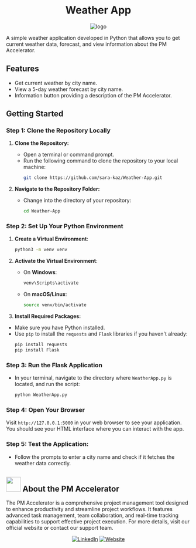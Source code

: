 <div align='center'>
   
# Weather App 
![logo](https://img.icons8.com/?size=100&id=3RZmbgKAmbsY&format=png&color=000000)

</div>

A simple weather application developed in Python that allows you to get current weather data, forecast, and view information about the PM Accelerator.

## Features
- Get current weather by city name.
- View a 5-day weather forecast by city name.
- Information button providing a description of the PM Accelerator.

## Getting Started

### Step 1: Clone the Repository Locally
1. **Clone the Repository:**
   - Open a terminal or command prompt.
   - Run the following command to clone the repository to your local machine:
     ```bash
     git clone https://github.com/sara-kaz/Weather-App.git
     ```

2. **Navigate to the Repository Folder:**
   - Change into the directory of your repository:
     ```bash
     cd Weather-App
     ```

### Step 2: Set Up Your Python Environment

1. **Create a Virtual Environment**:

   ```bash
   python3 -m venv venv
   ```

2. **Activate the Virtual Environment**:

   - On **Windows**:

     ```bash
     venv\Scripts\activate
     ```

   - On **macOS/Linux**:

     ```bash
     source venv/bin/activate
     ```
 3. **Install Required Packages:**
   - Make sure you have Python installed.
   - Use `pip` to install the `requests` and `Flask` libraries if you haven't already:
     ```bash
     pip install requests
     pip install Flask
     ```
     
     
### Step 3: Run the Flask Application

   - In your terminal, navigate to the directory where `WeatherApp.py` is located, and run the script:
     ```bash
     python WeatherApp.py
     ```

### Step 4: Open Your Browser

Visit `http://127.0.0.1:5000` in your web browser to see your application. You should see your HTML interface where you can interact with the app.


### Step 5: Test the Application:
   - Follow the prompts to enter a city name and check if it fetches the weather data correctly.


## <img src="https://media.licdn.com/dms/image/v2/C560BAQERjWEoRZ15Tg/company-logo_200_200/company-logo_200_200/0/1656545579397/productmanagerinterview_logo?e=2147483647&v=beta&t=x54gWmD8-qQcBwCxttUih9FrSCKKpa-Az-0q7URRN80" width="40"/> About the PM Accelerator 

The PM Accelerator is a comprehensive project management tool designed to enhance productivity and streamline project workflows. It features advanced task management, team collaboration, and real-time tracking capabilities to support effective project execution. For more details, visit our official website or contact our support team.

<div align='center'>

  [![LinkedIn](https://img.icons8.com/?size=60&id=qNUNvR9aEWql&format=png&color=000000)](https://www.linkedin.com/in/drnancyli/) 
  [![Website](https://img.icons8.com/?size=60&id=VJz2Ob51dvZJ&format=png&color=000000)](https://www.drnancyli.com/) 
  
</div>
